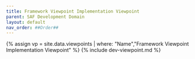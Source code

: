 ```yaml
---
title: Framework Viewpoint Implementation Viewpoint
parent: SAF Development Domain
layout: default
nav_order: ##Order##
---
```

{% assign vp = site.data.viewpoints | where: "Name","Framework Viewpoint Implementation Viewpoint" %}
{% include dev-viewpoint.md %}
